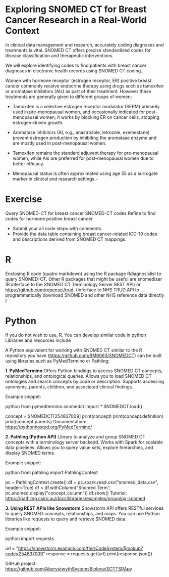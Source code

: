 # Exploring SNOMED CT for Breast Cancer Research in a Real-World Context

In clinical data management and research, accurately coding diagnoses and treatments is vital. SNOMED CT offers precise standardized codes for disease classification and therapeutic interventions.

We will explore identifying codes to find patients with breast cancer diagnoses in electronic health records using  SNOMED CT coding. 

Women with hormone receptor (estrogen receptor, ER) positive breast cancer commonly receive endocrine therapy using drugs such as tamoxifen or aromatase inhibitors (AIs) as part of their treatment. However these treatments are generally given to different groups of women;

- Tamoxifen is a selective estrogen receptor modulator (SERM) primarily used in pre-menopausal women, and occasionally indicated for post-menopausal women; it works by blocking ER on cancer cells, stopping estrogen-driven growth.

- Aromatase inhibitors (AI, e.g., anastrozole, letrozole, exemestane) prevent estrogen production by inhibiting the aromatase enzyme and are mostly used in post-menopausal women.

- Tamoxifen remains the standard adjuvant therapy for pre-menopausal women, while AIs are preferred for post-menopausal women due to better efficacy.

- Menopausal status is often approximated using age 55 as a surrogate marker in clinical and research settings.- 




# Exercise
Query SNOMED-CT for breast cancer SNOMED-CT codes
Refine to find codes for hormone positive breast cancer

-   Submit your all code steps with comments.
-   Provide the data table containing breast cancer-related ICD-10 codes and descriptions derived from SNOMED CT mappings.


# R
Enclosing R code (quatro markdown) using the R package Rdiagnosislist to query SNOMED-CT.  Other R packages that might be useful are snomedizer (R interface to the SNOMED CT Terminology Server REST API) or https://github.com/ropensci/trud. (Inferface to NHS TRUD API to programmatically download SNOMED and other NHS reference data directly ) 



# Python
If you do not wish to use, R.  You can develop similar code in python Libraries and resources include

A Python equivalent for working with SNOMED CT similar to the R repository you have (https://github.com/BM6063/SNOMEDCT) can be built using libraries such as PyMedTermino or Pathling:

**1. PyMedTermino**
Offers Python bindings to access SNOMED CT concepts, relationships, and ontological queries.
Allows you to load SNOMED CT ontologies and search concepts by code or description.
Supports accessing synonyms, parents, children, and associated clinical findings.

Example snippet:

python
from pymedtermino.snomedct import *
SNOMEDCT.load()


concept = SNOMEDCT[254837009]
print(concept)
print(concept.definition)
print(concept.parents)
Documentation: https://pythonhosted.org/PyMedTermino/

**2. Pathling (Python API)**
Library to analyze and group SNOMED CT concepts with a terminology server backend.
Works with Spark for scalable data pipelines.
Allows you to query value sets, explore hierarchies, and display SNOMED terms.

Example snippet:

python
from pathling import PathlingContext

pc = PathlingContext.create()
df = pc.spark.read.csv("snomed_data.csv", header=True)
df = df.withColumn("Snomed Term", pc.snomed.display("concept_column"))
df.show()
Tutorial: https://pathling.csiro.au/docs/libraries/examples/grouping-snomed

**3. Using REST APIs like Snowstorm**
Snowstorm API offers RESTful services to query SNOMED concepts, relationships, and maps.
You can use Python libraries like requests to query and retrieve SNOMED data.

Example snippet:

python
import requests

url = "https://snowstorm.example.com/fhir/CodeSystem/$lookup?code=254837009"
response = requests.get(url)
print(response.json())

GitHub project: https://github.com/AberystwythSystemsBiology/SCTTSRApy


